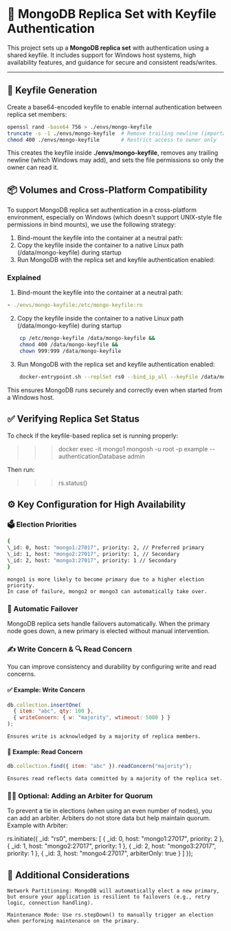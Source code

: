 # 🧩 MongoDB Replica Set with Keyfile Authentication

This project sets up a **MongoDB replica set** with authentication using a shared keyfile. It includes support for Windows host systems, high availability features, and guidance for secure and consistent reads/writes.

---

## 🔐 Keyfile Generation

Create a base64-encoded keyfile to enable internal authentication between replica set members:

```bash
openssl rand -base64 756 > ./envs/mongo-keyfile
truncate -s -1 ./envs/mongo-keyfile  # Remove trailing newline (important on Windows)
chmod 400 ./envs/mongo-keyfile       # Restrict access to owner only
```

This creates the keyfile inside **./envs/mongo-keyfile**, removes any trailing newline (which Windows may add), and sets the file permissions so only the owner can read it.

## 📦 Volumes and Cross-Platform Compatibility

To support MongoDB replica set authentication in a cross-platform environment, especially on Windows (which doesn't support UNIX-style file permissions in bind mounts), we use the following strategy:

1. Bind-mount the keyfile into the container at a neutral path:
2. Copy the keyfile inside the container to a native Linux path (/data/mongo-keyfile) during startup
3. Run MongoDB with the replica set and keyfile authentication enabled:

### Explained

1. Bind-mount the keyfile into the container at a neutral path:

```yml
- ./envs/mongo-keyfile:/etc/mongo-keyfile:ro
```

2. Copy the keyfile inside the container to a native Linux path (/data/mongo-keyfile) during startup

```bash
    cp /etc/mongo-keyfile /data/mongo-keyfile &&
    chmod 400 /data/mongo-keyfile &&
    chown 999:999 /data/mongo-keyfile
```

3. Run MongoDB with the replica set and keyfile authentication enabled:

```bash
    docker-entrypoint.sh --replSet rs0 --bind_ip_all --keyFile /data/mongo-keyfile
```

This ensures MongoDB runs securely and correctly even when started from a Windows host.

## ✅ Verifying Replica Set Status

To check if the keyfile-based replica set is running properly:

> > > docker exec -it mongo1 mongosh -u root -p example --authenticationDatabase admin

Then run:

> > > rs.status()

## ⚙️ Key Configuration for High Availability

### 🗳️ Election Priorities

```bash
{
\_id: 0, host: "mongo1:27017", priority: 2, // Preferred primary
\_id: 1, host: "mongo2:27017", priority: 1, // Secondary
\_id: 2, host: "mongo3:27017", priority: 1 // Secondary
}
```

    mongo1 is more likely to become primary due to a higher election priority.
    In case of failure, mongo2 or mongo3 can automatically take over.

### 🔁 Automatic Failover

MongoDB replica sets handle failovers automatically. When the primary node goes down, a new primary is elected without manual intervention.

### ✍️ Write Concern & 🔍 Read Concern

You can improve consistency and durability by configuring write and read concerns.

#### ✅ Example: Write Concern

```js
db.collection.insertOne(
  { item: "abc", qty: 100 },
  { writeConcern: { w: "majority", wtimeout: 5000 } }
);
```

    Ensures write is acknowledged by a majority of replica members.

#### 🔎 Example: Read Concern

```js
db.collection.find({ item: "abc" }).readConcern("majority");
```

    Ensures read reflects data committed by a majority of the replica set.

### 🧑‍⚖️ Optional: Adding an Arbiter for Quorum

To prevent a tie in elections (when using an even number of nodes), you can add an arbiter. Arbiters do not store data but help maintain quorum.
Example with Arbiter:

rs.initiate({
\_id: "rs0",
members: [
{ _id: 0, host: "mongo1:27017", priority: 2 },
{ _id: 1, host: "mongo2:27017", priority: 1 },
{ _id: 2, host: "mongo3:27017", priority: 1 },
{ _id: 3, host: "mongo4:27017", arbiterOnly: true }
]
});

## 📌 Additional Considerations

    Network Partitioning: MongoDB will automatically elect a new primary, but ensure your application is resilient to failovers (e.g., retry logic, connection handling).

    Maintenance Mode: Use rs.stepDown() to manually trigger an election when performing maintenance on the primary.
